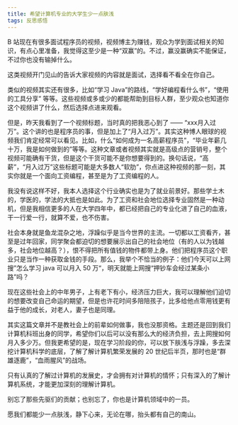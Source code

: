 ```yaml
---
title: 希望计算机专业的大学生少一点肤浅
tags: 反思感悟
---
```




B 站现在有很多面试程序员的视频，视频博主为赚钱，观众为学到面试相关的知识，有点心里准备，我觉得这至少是一种“双赢”的。不过，赢没赢确实不能保证，不过你也没有输掉什么。

这类视频开门见山的告诉大家视频的内容就是面试，选择看不看全在你自己。

类似的视频其实还有很多，比如“学习 Java”的路线，“学好编程看什么书”，“使用的工具分享” 等等。这些视频或多或少的都能帮助到目标人群，至少观众也知道你这个视频讲了什么，然后选择点进来观看。

但是，昨天我看到了一个视频标题，当时真的把我恶心到了 —— “xxx月入过万”。这个讲的也是程序员的事，但是加上了“月入过万”。其实这种博人眼球的视频我们肯定经常可以看见。比如，什么“如何成为一名高薪程序员”，“毕业年薪几十万，我是如何做到的”等等。这种文章或者视频其实就是高级点的营销号，整个视频可能确有干货，但是这个干货可能不是你想要得到的。换句话说，“高薪”，“月入过万”这些标题可能是大多数人“软肋”，你点进这种视频的那一刻，其实你就是一个面向工资编程，甚至是为了工资编程的人。

我没有说这样不好，我本人选择这个行业确实也是为了就业前景好。那些学土木的，学医的，学法的大抵也是如此。为了工资和社会地位选择专业固然是一种动机，但是我相信更多的人在大学四年中，都已经把自己的专业化进了自己的血液，干一行爱一行，就算不爱，也不伤害。

社会本身就是鱼龙混杂之地，浮躁似乎是当今世界的主流。一切都以工资看齐，甚至是过年回家，同学聚会都迫切的想要展示出自己的社会地位（有的人以为钱越多，社会地位越高？），恨不得把所有值钱的物件都带上身。他们把程序员这个职业只是当作一种获取金钱的手段。那么，我举个不恰当的例子：他们今天可以上网搜”怎么学习 java 可以月入 50 万“，明天就能上网搜“押钞车会经过某条小路”吗？

现在这些社会上的中年男子，上有老下有小，经济压力巨大，我可以理解他们迫切的想要改变自己命运的期望，但是也许花时间多陪陪孩子，比多给他点零用钱更有益于他的成长，对老人，妻子也是同理。

其实这篇文章并不是教社会上的前辈如何做事，我也没那资格。主题还是回到我们计算机科班出身的同学，希望你们以后可以没有那么大的经济负担，去上网搜如何月入多少万。但我更希望的是，现在学习阶段的你，可以放下肤浅与浮躁，多去深挖计算机科学的底层，了解了解计算机繁荣发展的 20 世纪后半页，那时也是“群雄逐鹿”，“血雨腥风”的战场。

只有认真的了解过计算机的发展史，才会拥有对计算机的情怀；只有深入的了解计算机系统，才能更加深刻的理解计算机。

别忘了那些先驱们的贡献；也别忘了，你也是计算机领域中的一员。

愿我们都能少一点肤浅，静下心来，无论在哪，抬头都有自己的南山。
















